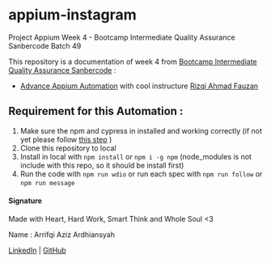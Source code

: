 # appium-instagram
Project Appium Week 4 - Bootcamp Intermediate Quality Assurance Sanbercode Batch 49

This repository is a documentation of week 4 from [Bootcamp Intermediate Quality Assurance Sanbercode](https://sanbercode.com/) :

- [Advance Appium Automation](https://github.com/arrifqiaziz/appium-instagram) with cool instructure [Rizqi Ahmad Fauzan](https://www.linkedin.com/in/rizqifauzan/)

## Requirement for this Automation :
1. Make sure the npm and cypress in installed and working correctly (if not yet please follow [this step](https://appium.io/docs/en/2.1/quickstart/) )
2. Clone this repository to local
3. Install in local with `npm install` or `npm i -g npm` (node_modules is not include with this repo, so it should be install first)
4. Run the code with `npm run wdio` or run each spec with `npm run follow` or `npm run message`


#### Signature

Made with Heart, Hard Work, Smart Think and Whole Soul <3

Name : Arrifqi Aziz Ardhiansyah

[LinkedIn](https://www.linkedin.com/in/arrifqiaziz/) | [GitHub](https://github.com/arrifqiaziz)
